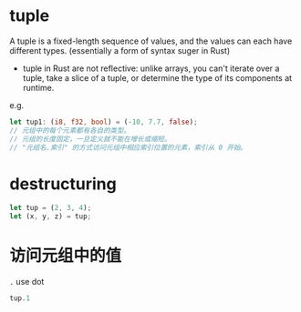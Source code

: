 # tuple
A tuple is a fixed-length sequence of values, and the values can each have
    different types. (essentially a form of syntax suger in Rust)
- tuple in Rust are not reflective: unlike arrays, you can't iterate over a
    tuple, take a slice of a tuple, or determine the type of its components at
    runtime.

e.g.
```rust
let tup1: (i8, f32, bool) = (-10, 7.7, false);
// 元组中的每个元素都有各自的类型。
// 元组的长度固定，一旦定义就不能在增长或缩短。
// "元组名.索引" 的方式访问元组中相应索引位置的元素，索引从 0 开始。
```

# destructuring
```rust
let tup = (2, 3, 4);
let (x, y, z) = tup;
```

# 访问元组中的值
`.` use dot
```rust
tup.1
```
